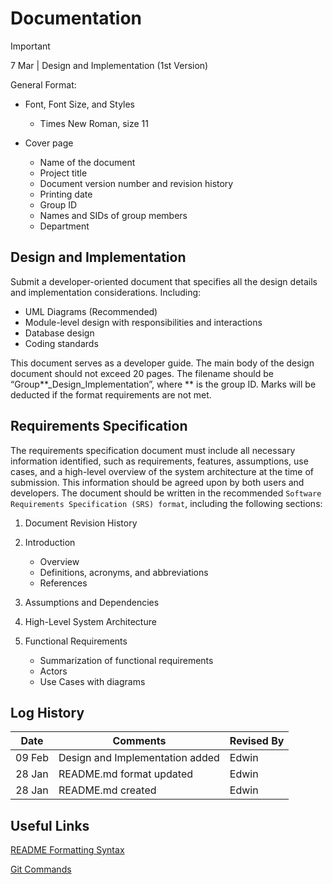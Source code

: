 # Documentation

> [!IMPORTANT]
> 7 Mar | Design and Implementation (1st Version)

General Format:
- Font, Font Size, and Styles
    - Times New Roman, size 11

- Cover page
    - Name of the document
    - Project title
    - Document version number and revision history
    - Printing date
    - Group ID
    - Names and SIDs of group members
    - Department

## Design and Implementation

Submit a developer-oriented document that specifies all the design details and implementation considerations. Including:
- UML Diagrams (Recommended)
- Module-level design with responsibilities and interactions
- Database design
- Coding standards

This document serves as a developer guide. The main body of the design document should not exceed 20 pages. The filename should be “Group**_Design_Implementation”, where ** is the group ID. Marks will be deducted if the format requirements are not met.

## Requirements Specification

The requirements specification document must include all necessary information identified, such as requirements, features, assumptions, use cases, and a high-level overview of the system architecture at the time of submission. This information should be agreed upon by both users and developers. The document should be written in the recommended `Software Requirements Specification (SRS) format`, including the following sections:

1. Document Revision History

2. Introduction
    - Overview
    - Definitions, acronyms, and abbreviations
    - References

3. Assumptions and Dependencies

4. High-Level System Architecture

5. Functional Requirements
    - Summarization of functional requirements
    - Actors
    - Use Cases with diagrams

## Log History
| Date | Comments | Revised By |
| :---: | --- | --- |
| 09 Feb | Design and Implementation added | Edwin |
| 28 Jan | README.md format updated | Edwin |
| 28 Jan | README.md created | Edwin |

## Useful Links
[README Formatting Syntax](https://docs.github.com/en/get-started/writing-on-github/getting-started-with-writing-and-formatting-on-github/basic-writing-and-formatting-syntax)

[Git Commands](https://www.geeksforgeeks.org/useful-github-commands/)